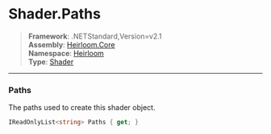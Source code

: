 # Shader.Paths

> **Framework**: .NETStandard,Version=v2.1  
> **Assembly**: [Heirloom.Core][0]  
> **Namespace**: [Heirloom][0]  
> **Type**: [Shader][1]  

--------------------------------------------------------------------------------

### Paths

The paths used to create this shader object.

```cs
IReadOnlyList<string> Paths { get; }
```

[0]: ..\Heirloom.Core.md
[1]: Heirloom.Shader.md
